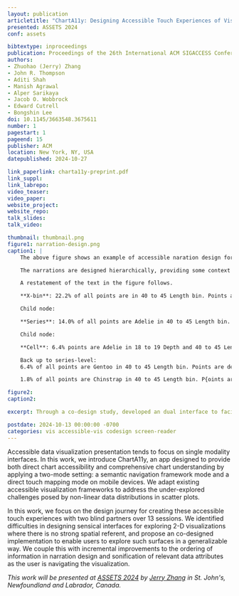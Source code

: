 ```yaml
---
layout: publication
articletitle: "ChartA11y: Designing Accessible Touch Experiences of Visualizations with Blind Smartphone Users"
presented: ASSETS 2024
conf: assets

bibtextype: inproceedings
publication: Proceedings of the 26th International ACM SIGACCESS Conference on Computers and Accessibility
authors:
- Zhuohao (Jerry) Zhang
- John R. Thompson
- Aditi Shah
- Manish Agrawal
- Alper Sarikaya
- Jacob O. Wobbrock
- Edward Cutrell
- Bongshin Lee
doi: 10.1145/3663548.3675611
number: 1
pagestart: 1
pageend: 15
publisher: ACM
location: New York, NY, USA
datepublished: 2024-10-27

link_paperlink: charta11y-preprint.pdf
link_suppl:
link_labrepo:
video_teaser:
video_paper:
website_project:
website_repo:
talk_slides:
talk_video:

thumbnail: thumbnail.png
figure1: narration-design.png
caption1: |
    The above figure shows an example of accessible naration design for scatter plots, including the bin, series, and cell levels.

    The narrations are designed hierarchically, providing some context for the data contained within the levels.  Figures of proportionality are prioritized first, with some descriptions of distribution and summary statistics later.

    A restatement of the text in the figure follows.

    **X-bin**: 22.2% of all points are in 40 to 45 Length bin. Points are very sparsely distributed from the mean of 17.3. 63.2% are Adelie, 28.9% are Gentoo, 7.9% are Chinstrap. 3 of 6 bins.

    Child node:

    **Series**: 14.0% of all points are Adelie in 40 to 45 Length bin. Points are densely distributed from the mean of 18.7. 1 of 3 series.

    Child node:

    **Cell**: 6.4% points are Adelie in 18 to 19 Depth and 40 to 45 Length cell. 6 of 9 cells.

    Back up to series-level:
    6.4% of all points are Gentoo in 40 to 45 Length bin. Points are densely distributed form the mean to 14.2. 2 of 3 series.

    1.8% of all points are Chinstrap in 40 to 45 Length bin. P{oints are very densely distributed from the mean of 17.1. 3 of 3 series.

figure2:
caption2:

excerpt: Through a co-design study, developed an dual interface to facilitate multi-modal navigation of complex charts such as scatterplots.

postdate: 2024-10-13 00:00:00 -0700
categories: vis accessible-vis codesign screen-reader
---
```


Accessible data visualization presentation tends to focus on single modality interfaces.  In this work, we introduce ChartA11y, an app designed to provide both direct chart accessibility and comprehensive chart understanding by applying a two-mode setting: a semantic navigation framework mode and a direct touch mapping mode on mobile devices.  We adapt existing accessible visualization frameworks to address the under-explored challenges posed by non-linear data distributions in scatter plots.

In this work, we focus on the design journey for creating these accessible touch experiences with two blind partners over 13 sessions.  We identified difficulties in designing sensical interfaces for exploring 2-D visualizations where there is no strong spatial referent, and propose an co-designed implementation to enable users to explore such surfaces in a generalizable way.  We couple this with incremental improvements to the ordering of information in narration design and sonification of relevant data attributes as the user is navigating the visualization.

_This work will be presented at [ASSETS 2024](https://assets24.sigaccess.org/) by [Jerry Zhang](https://zhuohaozhang.com/) in St. John's, Newfoundland and Labrador, Canada._